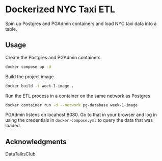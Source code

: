# Dockerized NYC Taxi ETL

Spin up Postgres and PGAdmin containers and load NYC taxi data into a table.


## Usage

Create the Postgres and PGAdmin containers
```bash
docker compose up -d 
```

Build the project image
```bash
docker build -t week-1-image .
```

Run the ETL process in a container on the same network as Postgres
```bash
docker container run -d --network pg-database week-1-image
```

PGAdmin listens on locahost:8080. Go to that in your browser and log in using the credentials in `docker-compose.yml` to query the data that was loaded. 

## Acknowledgments
DataTalksClub